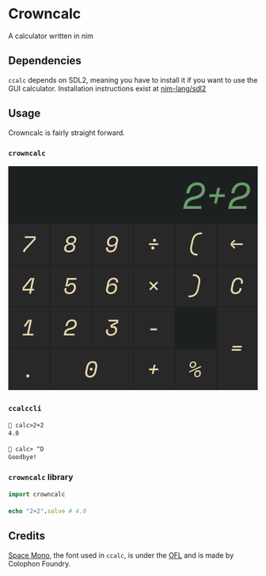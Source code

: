 # Crowncalc
A calculator written in nim

## Dependencies
`ccalc` depends on SDL2, meaning you have to install it if you want to use the GUI
calculator. Installation instructions exist at
[nim-lang/sdl2](https://github.com/nim-lang/sdl2/blob/master/README.md)

## Usage
Crowncalc is fairly straight forward.

### `crowncalc`
![ccalc screenshot](ccalc.png)

### `ccalccli`
```
👑 calc>2+2
4.0

👑 calc> ^D
Goodbye!
```

### `crowncalc` library
```nim
import crowncalc

echo "2+2".solve # 4.0
```

## Credits
[Space Mono](https://fonts.google.com/specimen/Space+Mono), the font used in `ccalc`, is
under the [OFL](OFL.txt) and is made by Colophon Foundry.

